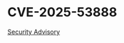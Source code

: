 # CVE-2025-53888

[Security Advisory](https://github.com/RIOT-OS/RIOT/security/advisories/GHSA-7972-w7f9-3j9m)
